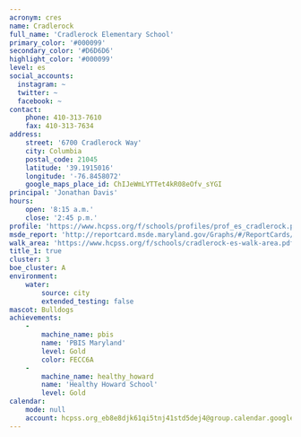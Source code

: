 ```yaml
---
acronym: cres
name: Cradlerock
full_name: 'Cradlerock Elementary School'
primary_color: '#000099'
secondary_color: '#D6D6D6'
highlight_color: '#000099'
level: es
social_accounts:
  instagram: ~
  twitter: ~
  facebook: ~
contact:
    phone: 410-313-7610
    fax: 410-313-7634
address:
    street: '6700 Cradlerock Way'
    city: Columbia
    postal_code: 21045
    latitude: '39.1915016'
    longitude: '-76.8458072'
    google_maps_place_id: ChIJeWmLYTTet4kR08eOfv_sYGI
principal: 'Jonathan Davis'
hours:
    open: '8:15 a.m.'
    close: '2:45 p.m.'
profile: 'https://www.hcpss.org/f/schools/profiles/prof_es_cradlerock.pdf'
msde_report: 'http://reportcard.msde.maryland.gov/Graphs/#/ReportCards/ReportCardSchool/1//1/13/0616/'
walk_area: 'https://www.hcpss.org/f/schools/cradlerock-es-walk-area.pdf'
title_1: true
cluster: 3
boe_cluster: A
environment:
    water:
        source: city
        extended_testing: false
mascot: Bulldogs
achievements:
    -
        machine_name: pbis
        name: 'PBIS Maryland'
        level: Gold
        color: FECC6A
    -
        machine_name: healthy_howard
        name: 'Healthy Howard School'
        level: Gold
calendar:
    mode: null
    account: hcpss.org_eb8e8djk61qi5tnj41std5dej4@group.calendar.google.com
---
```

